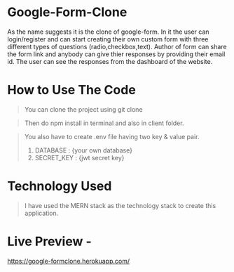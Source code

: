 # Google-Form-Clone

As the name suggests it is the clone of google-form. In it the user can login/register and can start creating their own custom form with three different types of questions (radio,checkbox,text). Author of form can share the form link and anybody can give thier responses by providing their email id. The user can see the responses from the dashboard of the website.

# How to Use The Code

> You can clone the project using git clone 

> Then do npm install in terminal and also in client folder.

> You also have to create .env file having two key & value pair.
> 1.  DATABASE : {your own database}
> 2.  SECRET_KEY : {jwt secret key}

# Technology Used

> I have used the MERN stack as the technology stack to create this application.

# Live Preview -

https://google-formclone.herokuapp.com/
